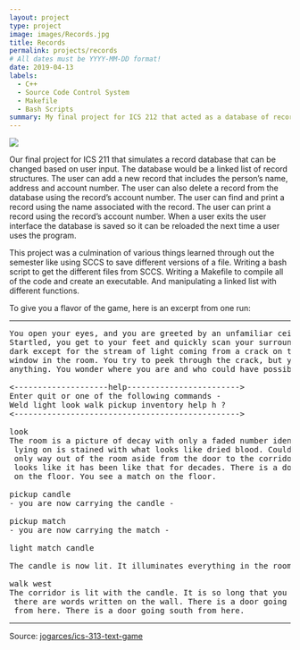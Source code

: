 ```yaml
---
layout: project
type: project
image: images/Records.jpg
title: Records 
permalink: projects/records
# All dates must be YYYY-MM-DD format!
date: 2019-04-13
labels:
  - C++
  - Source Code Control System
  - Makefile
  - Bash Scripts
summary: My final project for ICS 212 that acted as a database of records that could be manipulated by a user with specific commands.
---
```


<img class="ui image" src="{{ site.baseurl }}/images/cotton-header.png">

Our final project for ICS 211 that simulates a record database that can be changed based on user input. The database would be a linked list of record structures. The user can add a new record that includes the person’s name, address and account number. The user can also delete a record from the database using the record’s account number. The user can find and print a record using the name associated with the record. The user can print a record using the record’s account number. When a user exits the user interface the database is saved so it can be reloaded the next time a user uses the program.

This project was a culmination of various things learned through out the semester like using SCCS to save different versions of a file. Writing a bash script to get the different files from SCCS. Writing a Makefile to compile all of the code and create an executable. And manipulating a linked list with different functions. 

To give you a flavor of the game, here is an excerpt from one run:

<hr>

<pre>
You open your eyes, and you are greeted by an unfamiliar ceiling.
Startled, you get to your feet and quickly scan your surroundings. It's
dark except for the stream of light coming from a crack on the only boarded
window in the room. You try to peek through the crack, but you cannot see
anything. You wonder where you are and who could have possibly brought you here.

<--------------------help------------------------>
Enter quit or one of the following commands -
Weld light look walk pickup inventory help h ?
<------------------------------------------------>

look
The room is a picture of decay with only a faded number identifying it as room-4. The bed you were
 lying on is stained with what looks like dried blood. Could it be your blood? No - it is not. The
 only way out of the room aside from the door to the corridor is a window that is boarded shut. It
 looks like it has been like that for decades. There is a door going west from here. You see a candle
 on the floor. You see a match on the floor.

pickup candle
- you are now carrying the candle -

pickup match
- you are now carrying the match -

light match candle

The candle is now lit. It illuminates everything in the room.

walk west
The corridor is lit with the candle. It is so long that you cannot see to the end. You notice that
 there are words written on the wall. There is a door going east from here. There is a way going north
 from here. There is a door going south from here.
</pre>

<hr>

Source: <a href="https://github.com/jogarces/ics-313-text-game"><i class="large github icon "></i>jogarces/ics-313-text-game</a>

